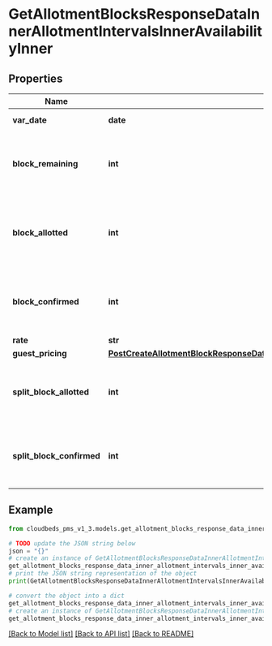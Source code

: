 # GetAllotmentBlocksResponseDataInnerAllotmentIntervalsInnerAvailabilityInner


## Properties

Name | Type | Description | Notes
------------ | ------------- | ------------- | -------------
**var_date** | **date** | Day within interval | [optional] 
**block_remaining** | **int** | Number of units remaining for the room type for this day | [optional] 
**block_allotted** | **int** | Total number of units available for the room type for this day | [optional] 
**block_confirmed** | **int** | Number of units booked for the room type for this day | [optional] 
**rate** | **str** | the price | [optional] 
**guest_pricing** | [**PostCreateAllotmentBlockResponseDataInnerAllotmentIntervalsInnerAvailabilityGuestPricing**](PostCreateAllotmentBlockResponseDataInnerAllotmentIntervalsInnerAvailabilityGuestPricing.md) |  | [optional] 
**split_block_allotted** | **int** | Number of split units available for the room type this day | [optional] 
**split_block_confirmed** | **int** | Number of split units blocked for the room type this day | [optional] 

## Example

```python
from cloudbeds_pms_v1_3.models.get_allotment_blocks_response_data_inner_allotment_intervals_inner_availability_inner import GetAllotmentBlocksResponseDataInnerAllotmentIntervalsInnerAvailabilityInner

# TODO update the JSON string below
json = "{}"
# create an instance of GetAllotmentBlocksResponseDataInnerAllotmentIntervalsInnerAvailabilityInner from a JSON string
get_allotment_blocks_response_data_inner_allotment_intervals_inner_availability_inner_instance = GetAllotmentBlocksResponseDataInnerAllotmentIntervalsInnerAvailabilityInner.from_json(json)
# print the JSON string representation of the object
print(GetAllotmentBlocksResponseDataInnerAllotmentIntervalsInnerAvailabilityInner.to_json())

# convert the object into a dict
get_allotment_blocks_response_data_inner_allotment_intervals_inner_availability_inner_dict = get_allotment_blocks_response_data_inner_allotment_intervals_inner_availability_inner_instance.to_dict()
# create an instance of GetAllotmentBlocksResponseDataInnerAllotmentIntervalsInnerAvailabilityInner from a dict
get_allotment_blocks_response_data_inner_allotment_intervals_inner_availability_inner_from_dict = GetAllotmentBlocksResponseDataInnerAllotmentIntervalsInnerAvailabilityInner.from_dict(get_allotment_blocks_response_data_inner_allotment_intervals_inner_availability_inner_dict)
```
[[Back to Model list]](../README.md#documentation-for-models) [[Back to API list]](../README.md#documentation-for-api-endpoints) [[Back to README]](../README.md)


